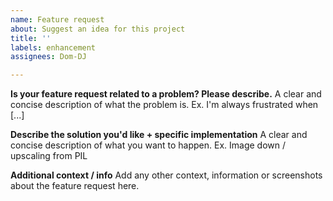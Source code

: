 ```yaml
---
name: Feature request
about: Suggest an idea for this project
title: ''
labels: enhancement
assignees: Dom-DJ

---
```


**Is your feature request related to a problem? Please describe.**
A clear and concise description of what the problem is. Ex. I'm always frustrated when [...]

**Describe the solution you'd like + specific implementation**
A clear and concise description of what you want to happen. Ex. Image down / upscaling from PIL

**Additional context / info**
Add any other context, information or screenshots about the feature request here.
